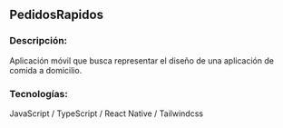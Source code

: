 ## PedidosRapidos

### Descripción:

Aplicación móvil que busca representar el diseño de una aplicación de comida a domicilio.

### Tecnologías:

JavaScript  / TypeScript / React Native / Tailwindcss